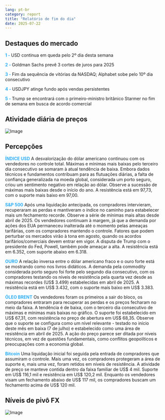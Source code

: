 ```yaml
---
lang: pt-br
category: report
title: "Relatório de fim do dia"
date: 2025-07-22
---
```



<h2>Destaques do mercado</h2>
<strong style="color: #2caef7;">1 - </strong> USD continua em queda pelo 2º dia desta semana

<strong style="color: #2caef7;">2 - </strong> Goldman Sachs prevê 3 cortes de juros para 2025

<strong style="color: #2caef7;">3 - </strong> Fim da sequência de vitórias da NASDAQ; Alphabet sobe pelo 10º dia consecutivo


<strong style="color: #2caef7;">4 - </strong> USDJPY atinge fundo após vendas persistentes


<strong style="color: #2caef7;">5 - </strong> Trump se encontrará com o primeiro-ministro britânico Starmer no fim de semana em busca de acordo comercial



<h2>Atividade diária de preços</h2>
<img src="https://markleighedu.github.io/img/Jul-2025/22-Jul-2025/price.jpg" alt="Image"/>

<h2>Percepções</h2>
<strong style="color: #2caef7;">ÍNDICE USD</strong> A desvalorização do dólar americano continuou com os vendedores no controle total. Máximas e mínimas mais baixas pelo terceiro dia consecutivo se somaram à atual tendência de baixa. Embora dados técnicos e fundamentos contribuam para as flutuações diárias, a falta de confiança generalizada na moeda global, considerada um porto seguro, criou um sentimento negativo em relação ao dólar. Observe a sucessão de máximas mais baixas desde o início do ano. A resistência está em 97,73, com o suporte mais baixo em 97,00.

<strong style="color: #2caef7;">S&P 500</strong> Após uma liquidação antecipada, os compradores intervieram, recuperaram as perdas e mantiveram o índice no caminho para estabelecer mais um fechamento recorde. Observe a série de mínimas mais altas desde abril de 2025. Os vendedores continuam à margem, já que a demanda por ações dos EUA permaneceu inalterada até o momento pelas ameaças tarifárias, com os compradores mantendo o controle. Fatores que podem perturbar os mercados virão à tona em agosto, quando os acordos tarifários/comerciais devem entrar em vigor. A disputa de Trump com o presidente do Fed, Powell, também pode ameaçar a alta. A resistência está em 6.352, com suporte abaixo em 6.318.

<strong style="color: #2caef7;">OURO</strong> A relação inversa entre o dólar americano fraco e o ouro forte está se mostrando como nos livros didáticos. A demanda pela commodity considerada porto seguro foi forte pelo segundo dia consecutivo, com os compradores testando os níveis de resistência pela quarta vez desde as máximas recordes (US$ 3.499) estabelecidas em abril de 2025. A resistência está em US$ 3.432, com o suporte mais baixo em US$ 3.383.

<strong style="color: #2caef7;">ÓLEO BRENT</strong> Os vendedores foram os primeiros a sair do bloco, os compradores entraram para recuperar as perdas e os preços fecharam no meio da faixa. A tendência é de baixa, com o terceiro dia consecutivo de máximas e mínimas mais baixas no gráfico. O suporte foi estabelecido em US$ 67,31, com resistência no preço de abertura em US$ 68,35. Observe que o suporte se configura como um nível relevante - testado no início deste mês em baixa (7 de julho) e estabelecido como uma área de resistência em abril de 2025. A ação do preço parece ser ditada por níveis técnicos, em vez de questões fundamentais, como conflitos geopolíticos e preocupações com a economia global.

<strong style="color: #2caef7;">Bitcoin</strong> Uma liquidação inicial foi seguida pela entrada de compradores que assumiram o controle. Mais uma vez, os compradores protegeram a área de suporte e, mais uma vez, foram retidos em níveis de resistência. A atividade de preço se manteve contida dentro da faixa familiar de US$ 4 mil. Suporte em US$ 116,1 mil e resistência em US$ 120,2 mil. Enquanto os vendedores visam um fechamento abaixo de US$ 117 mil, os compradores buscam um fechamento acima de US$ 120 mil.



<h2>Níveis de pivô FX</h2>
<img src="https://markleighedu.github.io/img/Jul-2025/22-Jul-2025/pivot.jpg" alt="Image"/>